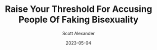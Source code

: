 ---
layout: podcast
title: "Raise Your Threshold For Accusing People Of Faking Bisexuality"
author: Scott Alexander
description: https://astralcodexten.substack.com/p/raise-your-threshold-for-accusing
date: 2023-05-04
length: 2373362
duration: 593
guid: raise-your-threshold-for-accusing
---